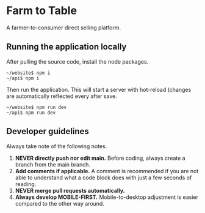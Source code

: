 # Farm to Table
A farmer-to-consumer direct selling platform.
## Running the application locally
After pulling the source code, install the node packages.

    ~/website$ npm i
    ~/api$ npm i
Then run the application. This will start a server with hot-reload (changes are automatically reflected every after save.

    ~/website$ npm run dev
    ~/api$ npm run dev
## Developer guidelines
Always take note of the following notes.
1. **NEVER directly push nor edit main.** Before coding, always create a branch from the main branch.
2. **Add comments if applicable.** A comment is recommended if you are not able to understand what a code block does with just a few seconds of reading.
3. **NEVER merge pull requests automatically.** 
4. **Always develop MOBILE-FIRST.** Mobile-to-desktop adjustment is easier compared to the other way around. 
